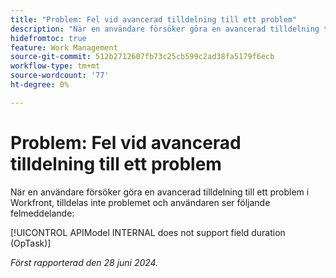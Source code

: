 ```yaml
---
title: "Problem: Fel vid avancerad tilldelning till ett problem"
description: "När en användare försöker göra en avancerad tilldelning till ett problem i Workfront, tilldelas inte problemet och användaren ser ett felmeddelande."
hidefromtoc: true
feature: Work Management
source-git-commit: 512b2712607fb73c25cb599c2ad38fa5179f6ecb
workflow-type: tm+mt
source-wordcount: '77'
ht-degree: 0%

---
```



# Problem: Fel vid avancerad tilldelning till ett problem

När en användare försöker göra en avancerad tilldelning till ett problem i Workfront, tilldelas inte problemet och användaren ser följande felmeddelande:

[!UICONTROL APIModel INTERNAL does not support field duration (OpTask)]

_Först rapporterad den 28 juni 2024._
